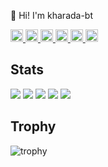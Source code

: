 👋 Hi! I'm kharada-bt

<p align="left">
    <a href="http://x.com/kharada_bt">
    <img height="20" src="https://img.shields.io/twitter/follow/kharada_bt?label=Twitter&logo=twitter&style=flat" />
  </a>
  <a href="https://github.com/kharada-bt">
    <img height="20" src="https://komarev.com/ghpvc/?username=kharada-bt" />
  </a>
  <a href="https://github.com/kharada-bt">
    <img height="20" src="https://img.shields.io/github/followers/kharada-bt?label=follow&logo=github&style=flat" />
  </a>
  <a href="http://qiita.com/KentaHarada">
    <img height="20" src="https://qiita-badge.apiapi.app/s/KentaHarada/posts.svg" />
  </a>
  <a href="http://qiita.com/KentaHarada">
    <img height="20" src="https://qiita-badge.apiapi.app/s/KentaHarada/contributions.svg" />
  </a>
  <a href="https://zenn.dev/kharada">
    <img height="20" src="https://badgen.org/img/zenn/kharada/articles?style=plastic" />
  </a>
</p>

## Stats
![](http://github-profile-summary-cards.vercel.app/api/cards/profile-details?username=kharada-bt&theme=gruvbox)
![](http://github-profile-summary-cards.vercel.app/api/cards/repos-per-language?username=kharada-bt&theme=gruvbox)
![](http://github-profile-summary-cards.vercel.app/api/cards/most-commit-language?username=kharada-bt&theme=gruvbox)
![](http://github-profile-summary-cards.vercel.app/api/cards/stats?username=kharada-bt&theme=gruvbox)
![](http://github-profile-summary-cards.vercel.app/api/cards/productive-time?username=kharada-bt&theme=gruvbox&utcOffset=9)

## Trophy
![trophy](https://github-profile-trophy.vercel.app/?username=kharada-bt&theme=gruvbox)
